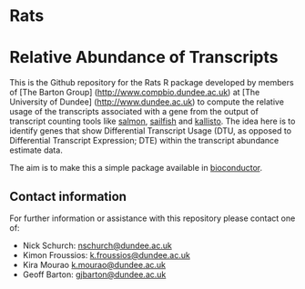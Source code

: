 # Rats

# Relative Abundance of Transcripts

This is the Github repository for the Rats R package developed by
members of [The Barton Group] (http://www.compbio.dundee.ac.uk) at [The 
University of Dundee] (http://www.dundee.ac.uk) to compute the relative usage of the
transcripts associated with a gene from the output of transcript counting tools like [salmon](http://combine-lab.github.io/salmon/), [sailfish](http://www.cs.cmu.edu/~ckingsf/software/sailfish/) and [kallisto](http://pachterlab.github.io/kallisto/). The idea here is to identify genes that show Differential Transcript Usage (DTU, as opposed to Differential Transcript Expression; DTE) within the transcript abundance estimate data.

The aim is to make this a simple package available in [bioconductor](http://bioconductor.org/).

## Contact information

For further information or assistance with this repository please contact one of:

* Nick Schurch: <nschurch@dundee.ac.uk>
* Kimon Froussios: <k.froussios@dundee.ac.uk>
* Kira Mourao <k.mourao@dundee.ac.uk>
* Geoff Barton: <gjbarton@dundee.ac.uk>
